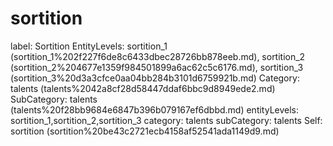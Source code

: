 # sortition

label: Sortition
EntityLevels: sortition_1 (sortition_1%202f227f6de8c6433dbec28726bb878eeb.md), sortition_2 (sortition_2%204677e1359f984501899a6ac62c5c6176.md), sortition_3 (sortition_3%20d3a3cfce0aa04bb284b3101d6759921b.md)
Category: talents (talents%2042a8cf28d58447ddaf6bbc9d8949ede2.md)
SubCategory: talents (talents%20f28bb9684e6847b396b079167ef6dbbd.md)
entityLevels: sortition_1,sortition_2,sortition_3
category: talents
subCategory: talents
Self: sortition (sortition%20be43c2721ecb4158af52541ada1149d9.md)

[](Untitled%206b70dad4305846f5b2ddd710df7e3a69.md)